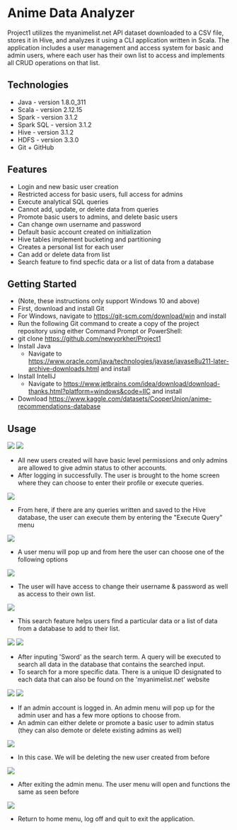 # Anime Data Analyzer

Project1 utilizes the myanimelist.net API dataset downloaded to a CSV file, stores it in Hive, and analyzes it using a CLI application written in Scala. The application includes a user management and access system for basic and admin users, where each user has their own list to access and implements all CRUD operations on that list.

## Technologies
- Java - version 1.8.0_311
- Scala - version 2.12.15
- Spark - version 3.1.2
- Spark SQL - version 3.1.2
- Hive - version 3.1.2
- HDFS - version 3.3.0
- Git + GitHub

## Features
- Login and new basic user creation
- Restricted access for basic users, full access for admins
- Execute analytical SQL queries
- Cannot add, update, or delete data from queries
- Promote basic users to admins, and delete basic users
- Can change own username and password
- Default basic account created on initialization
- Hive tables implement bucketing and partitioning
- Creates a personal list for each user 
- Can add or delete data from list
- Search feature to find specfic data or a list of data from a database

## Getting Started
- (Note, these instructions only support Windows 10 and above)
- First, download and install Git
- For Windows, navigate to https://git-scm.com/download/win and install
- Run the following Git command to create a copy of the project repository using either Command Prompt or PowerShell:
- git clone https://github.com/newyorkher/Project1
- Install Java
    - Navigate to https://www.oracle.com/java/technologies/javase/javase8u211-later-archive-downloads.html and install
- Install IntelliJ
    - Navigate to https://www.jetbrains.com/idea/download/download-thanks.html?platform=windows&code=IIC and install
- Download https://www.kaggle.com/datasets/CooperUnion/anime-recommendations-database

## Usage
![](Project1%20images/created%20account.PNG)
![](Project1%20images/Logging%20in.PNG)
- All new users created will have basic level permissions and only admins are allowed to give admin status to other accounts.
- After logging in successfully. The user is brought to the home screen where they can choose to enter their profile or execute queries.


![](Project1%20images/Executing%20querty.PNG)
- From here, if there are any queries written and saved to the Hive database, the user can execute them by entering the "Execute Query" menu

![](Project1%20images/Entering%20profile%20screen.PNG)
- A user menu will pop up and from here the user can choose one of the following options

![](Project1%20images/Changing%20username.PNG)
- The user will have access to change their username & password as well as access to their own list. 

![](Project1%20images/Search%20Feature.PNG)
- This search feature helps users find a particular data or a list of data from a database to add to their list.

![](Project1%20images/Sword%20table.PNG)
![](Project1%20images/Adding%20to%20my%20list.PNG)
- After inputing 'Sword' as the search term. A query will be executed to search all data in the database that contains the searched input. 
- To search for a more specific data. There is a unique ID designated to each data that can also be found on the 'myanimelist.net' website

![](Project1%20images/logging%20off.PNG)
![](Project1%20images/Admin%20account.PNG)
- If an admin account is logged in. An admin menu will pop up for the admin user and has a few more options to choose from. 
- An admin can either delete or promote a basic user to admin status (they can also demote or delete existing admins as well)

![](Project1%20images/delete%20account.PNG)
- In this case. We will be deleting the new user created from before

![](Project1%20images/admin%20list.PNG)
- After exiting the admin menu. The user menu will open and functions the same as seen before

![](Project1%20images/quiting%20the%20application.PNG)
- Return to home menu, log off and quit to exit the application.
